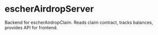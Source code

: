 # escherAirdropServer

Backend for escherAirdropClaim. Reads claim contract, tracks balances, provides API for frontend.
